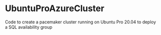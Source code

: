# UbuntuProAzureCluster
Code to create a pacemaker cluster running on Ubuntu Pro 20.04 to deploy a SQL availability group
